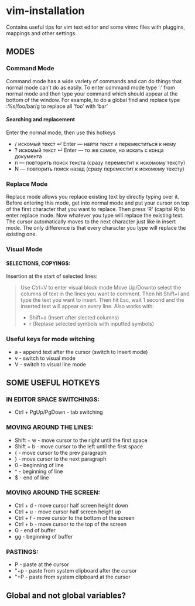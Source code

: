 # vim-installation
Contains useful tips for vim text editor and some vimrc files with pluggins, mappings and other settings.

## MODES
### Command Mode
Command mode has a wide variety of commands and can do things that normal mode can’t do as easily. To enter command mode type ’:’ from normal mode and then type your command which should appear at the bottom of the window. For example, to do a global find and replace type :%s/foo/bar/g to replace all ‘foo’ with ‘bar’
#### Searching and replacement
Enter the normal mode, then use this hotkeys
- / искомый текст ↵ Enter — найти текст и переместиться к нему
- ? искомый текст ↵ Enter — то же самое, но искать с конца документа
- n — повторить поиск текста (сразу переместит к искомому тексту)
- N — повторить поиск назад (сразу переместит к искомому тексту)

### Replace Mode
Replace mode allows you replace existing text by directly typing over it. Before entering this mode, get into normal mode and put your cursor on top of the first character that you want to replace. Then press ‘R’ (capital R) to enter replace mode. Now whatever you type will replace the existing text. The cursor automatically moves to the next character just like in insert mode. The only difference is that every character you type will replace the existing one.

### Visual Mode
#### SELECTIONS, COPYINGS:
Insertion at the start of selected lines:
>Use Ctrl+V to enter visual block mode
>Move Up/Downto select the columns of text in the lines you want to comment.
>Then hit Shift+i and type the text you want to insert.
>Then hit Esc, wait 1 second and the inserted text will appear on every line.
>Also works with:
> - Shift+a (Insert after slected columns)
> - r (Replase selected symbols with inputted symbols)

### Useful keys for mode witching
- a -	append text after the cursor (switch to Insert mode)
- v -	switch to visual mode
- V	- switch to visual line mode

## SOME USEFUL HOTKEYS

### IN EDITOR SPACE SWITCHINGS:
- Ctrl + PgUp/PgDown - tab switching
### MOVING AROUND THE LINES:
- Shift + w - move cursor to the right until the first space
- Shift + b - move cursor to the left until the first space
- { - move cursor to the prev paragraph
- } - move cursor to the next paragraph
- 0 - beginning of line
- ^ - beginning of line
- $ - end of line
### MOVING AROUND THE SCREEN:
- Ctrl + d - move cursor half screen height down
- Ctrl + u - move cursor half screen height up
- Ctrl + f - move cursor to the bottom of the screen
- Ctrl + b - move cursor to the top of the screen
- G	- end of buffer
- gg - beginning of buffer
### PASTINGS:
- P	- paste at the cursor
- "+p -	paste from system clipboard after the cursor	
- "+P	- paste from system clipboard at the cursor

## Global and not global variables?
